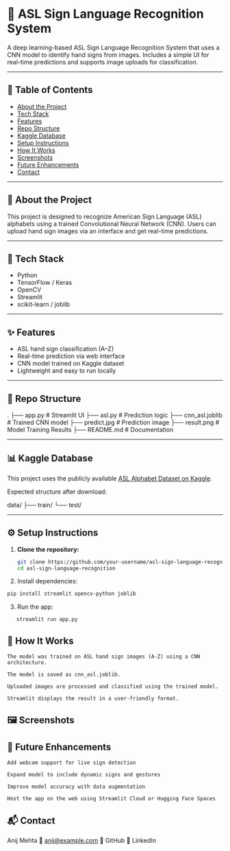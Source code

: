 # 🧠 ASL Sign Language Recognition System

A deep learning-based ASL Sign Language Recognition System that uses a CNN model to identify hand signs from images. Includes a simple UI for real-time predictions and supports image uploads for classification.

---

## 📑 Table of Contents

- [About the Project](#about-the-project)
- [Tech Stack](#tech-stack)
- [Features](#features)
- [Repo Structure](#repo-structure)
- [Kaggle Database](#kaggle-database)
- [Setup Instructions](#setup-instructions)
- [How It Works](#how-it-works)
- [Screenshots](#screenshots)
- [Future Enhancements](#future-enhancements)
- [Contact](#contact)

---

## 📘 About the Project

This project is designed to recognize American Sign Language (ASL) alphabets using a trained Convolutional Neural Network (CNN). Users can upload hand sign images via an interface and get real-time predictions.

---

## 🧰 Tech Stack

- Python
- TensorFlow / Keras
- OpenCV
- Streamlit
- scikit-learn / joblib

---

## ✨ Features

- ASL hand sign classification (A–Z)
- Real-time prediction via web interface
- CNN model trained on Kaggle dataset
- Lightweight and easy to run locally

---

## 📂 Repo Structure

.
├── app.py # Streamlit UI
├── asl.py # Prediction logic
├── cnn_asl.joblib # Trained CNN model
├── predict.jpg # Prediction image
├── result.png # Model Training Results
├── README.md # Documentation


---

## 📊 Kaggle Database

This project uses the publicly available [ASL Alphabet Dataset on Kaggle](https://www.kaggle.com/datasets/grassknoted/asl-alphabet).

Expected structure after download:

data/
├── train/
└── test/


---

## ⚙️ Setup Instructions

1. **Clone the repository:**

   ```bash
   git clone https://github.com/your-username/asl-sign-language-recognition.git
   cd asl-sign-language-recognition
   ```

2. Install dependencies:

  ```bash
  pip install streamlit opencv-python joblib
  ```

3. Run the app:

  ```bash
     streamlit run app.py
  ```


## 🧠 How It Works

    The model was trained on ASL hand sign images (A-Z) using a CNN architecture.

    The model is saved as cnn_asl.joblib.

    Uploaded images are processed and classified using the trained model.

    Streamlit displays the result in a user-friendly format.

## 🖼️ Screenshots



## 🚧 Future Enhancements

    Add webcam support for live sign detection

    Expand model to include dynamic signs and gestures

    Improve model accuracy with data augmentation

    Host the app on the web using Streamlit Cloud or Hugging Face Spaces

## 📬 Contact

Anij Mehta
📧 anij@example.com
🔗 GitHub
🔗 LinkedIn
